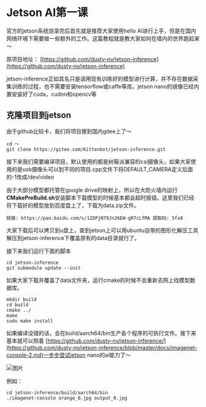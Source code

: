 # Jetson AI第一课

官方的jetson系统烧录完后首先就是推荐大家使用hello AI进行上手，但是在国内网络环境下需要做一些额外的工作。这篇教程就是教大家如何在墙内的世界跑起来～

原项目地址：
[https://github.com/dusty-nv/jetson-inference](https://github.com/dusty-nv/jetson-inference)

jetson-inference正如其名只是调用现有训练好的模型进行计算，并不存在数据采集训练的过程，也不需要安装tensorflow或caffe等库。jetson nano的镜像已经内置安装好了cuda，cudnn和opencv等

## 克隆项目到jetson
由于github比较卡，我们将项目挪到国内gitee上了～
```
cd ～
git clone https://gitee.com/Kittenbot/jetson-inference.git
```

接下来我们需要编译项目，默认使用的都是树莓派兼容的csi摄像头，如果大家使用的是usb摄像头可以到不同的项目.cpp文件下将DEFAULT_CAMERA定义后面的-1改成/dev/video

由于大部分模型都托管在google drive的映射上，所以在大防火墙内运行**CMakePreBuild.sh**安装脚本下载模型的时候基本都会超时报错。这里我们已经将下载好的模型放到百度盘上了，下载为data.zip文件。

```
链接: https://pan.baidu.com/s/12DPjN79Jn26EW-gR7cLfMA 提取码: 5fx8 
```

大家下载后可以拷贝到u盘上，查到jetson上可以用ubuntu自带的图形化解压工具解压到jetson-inference下覆盖原有的data目录就行了。

接下来我们运行下面的脚本

```
cd jetson-inference
git submodule update --init
```

如果大家下载并覆盖了data文件夹，运行cmake的时候不会重新去网上找模型数据库。

```
mkdir build
cd build
cmake ../
make
sudo make install
```

如果编译没错的话，会在build/aarch64/bin生产各个程序的可执行文件。接下来基本就可以照着 [https://github.com/dusty-nv/jetson-inference/](https://github.com/dusty-nv/jetson-inference/blob/master/docs/imagenet-console-2.md)一步步尝试jetson nano的ai能力了～

![图片](https://uploader.shimo.im/f/wgGJpN8vYhQZadAa.png)

例如：

```
cd jetson-inference/build/aarch64/bin
./imagenet-console orange_0.jpg output_0.jpg
```














